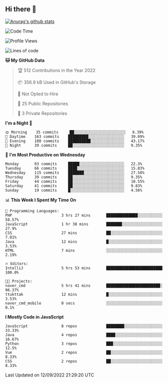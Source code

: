 ## Hi there 👋

[![Anurag's github stats](https://github-readme-stats.vercel.app/api?username=Songwonseok)](https://github.com/anuraghazra/github-readme-stats)



<!--START_SECTION:waka-->
![Code Time](http://img.shields.io/badge/Code%20Time-1%2C748%20hrs%2029%20mins-blue)

![Profile Views](http://img.shields.io/badge/Profile%20Views-0-blue)

![Lines of code](https://img.shields.io/badge/From%20Hello%20World%20I%27ve%20Written-3%20Million%20lines%20of%20code-blue)

**🐱 My GitHub Data** 

> 🏆 512 Contributions in the Year 2022
 > 
> 📦 356.9 kB Used in GitHub's Storage 
 > 
> 🚫 Not Opted to Hire
 > 
> 📜 25 Public Repositories 
 > 
> 🔑 3 Private Repositories  
 > 
**I'm a Night 🦉** 

```text
🌞 Morning    35 commits     ██░░░░░░░░░░░░░░░░░░░░░░░   8.39% 
🌆 Daytime    163 commits    █████████░░░░░░░░░░░░░░░░   39.09% 
🌃 Evening    180 commits    ██████████░░░░░░░░░░░░░░░   43.17% 
🌙 Night      39 commits     ██░░░░░░░░░░░░░░░░░░░░░░░   9.35%

```
📅 **I'm Most Productive on Wednesday** 

```text
Monday       93 commits     █████░░░░░░░░░░░░░░░░░░░░   22.3% 
Tuesday      66 commits     ████░░░░░░░░░░░░░░░░░░░░░   15.83% 
Wednesday    115 commits    ███████░░░░░░░░░░░░░░░░░░   27.58% 
Thursday     39 commits     ██░░░░░░░░░░░░░░░░░░░░░░░   9.35% 
Friday       44 commits     ██░░░░░░░░░░░░░░░░░░░░░░░   10.55% 
Saturday     41 commits     ██░░░░░░░░░░░░░░░░░░░░░░░   9.83% 
Sunday       19 commits     █░░░░░░░░░░░░░░░░░░░░░░░░   4.56%

```


📊 **This Week I Spent My Time On** 

```text
💬 Programming Languages: 
PHP                      3 hrs 27 mins       ██████████████░░░░░░░░░░░   58.57% 
JavaScript               1 hr 38 mins        ███████░░░░░░░░░░░░░░░░░░   27.9% 
CSS                      27 mins             ██░░░░░░░░░░░░░░░░░░░░░░░   7.81% 
Java                     12 mins             █░░░░░░░░░░░░░░░░░░░░░░░░   3.53% 
HTML                     7 mins              ░░░░░░░░░░░░░░░░░░░░░░░░░   2.19%

🔥 Editors: 
IntelliJ                 5 hrs 53 mins       █████████████████████████   100.0%

🐱‍💻 Projects: 
naver_cmd                5 hrs 41 mins       ████████████████████████░   96.37% 
ttukttak                 12 mins             █░░░░░░░░░░░░░░░░░░░░░░░░   3.53% 
naver_cmd_mobile         0 secs              ░░░░░░░░░░░░░░░░░░░░░░░░░   0.1%

```

**I Mostly Code in JavaScript** 

```text
JavaScript               8 repos             ████████░░░░░░░░░░░░░░░░░   33.33% 
Java                     4 repos             ████░░░░░░░░░░░░░░░░░░░░░   16.67% 
Python                   3 repos             ███░░░░░░░░░░░░░░░░░░░░░░   12.5% 
Vue                      2 repos             ██░░░░░░░░░░░░░░░░░░░░░░░   8.33% 
CSS                      2 repos             ██░░░░░░░░░░░░░░░░░░░░░░░   8.33%

```



 Last Updated on 12/09/2022 21:29:20 UTC
<!--END_SECTION:waka-->
